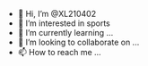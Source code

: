 - 👋 Hi, I’m @XL210402
- 👀 I’m interested in sports
- 🌱 I’m currently learning ...
- 💞️ I’m looking to collaborate on ...
- 📫 How to reach me ...

<!---
XL210402/XL210402 is a ✨ special ✨ repository because its `README.md` (this file) appears on your GitHub profile.
You can click the Preview link to take a look at your changes.
--->
